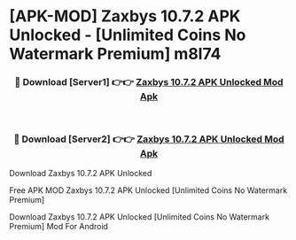 # [APK-MOD] Zaxbys 10.7.2 APK Unlocked - [Unlimited Coins No Watermark Premium] m8l74



<div align="center">
<h3>🔴 Download [Server1] 👉👉 <a href="https://momento.my/?title=Zaxbys_10.7.2_APK_Unlocked">Zaxbys 10.7.2 APK Unlocked Mod Apk</a></h3><br>

<h3>🔴 Download [Server2] 👉👉 <a href="https://momento.my/?title=Zaxbys_10.7.2_APK_Unlocked">Zaxbys 10.7.2 APK Unlocked Mod Apk</a></h3>
</div>



Download Zaxbys 10.7.2 APK Unlocked 

Free APK MOD Zaxbys 10.7.2 APK Unlocked [Unlimited Coins No Watermark Premium]

Download Zaxbys 10.7.2 APK Unlocked [Unlimited Coins No Watermark Premium] Mod For Android
